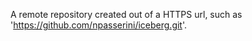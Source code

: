 A remote repository created out of a HTTPS  url, such as 'https://github.com/npasserini/iceberg.git'.

